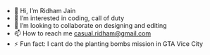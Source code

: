 - 👋 Hi, I’m Ridham Jain
- 👀 I’m interested in coding, call of duty 
- 💞️ I’m looking to collaborate on designing and editing
- 📫 How to reach me casual.ridham@gmail.com
- ⚡ Fun fact: I cant do the planting bombs mission in GTA Vice City
<!---
2808rishu/2808rishu is a ✨ special ✨ repository because its `README.md` (this file) appears on your GitHub profile.
You can click the Preview link to take a look at your changes.
--->
